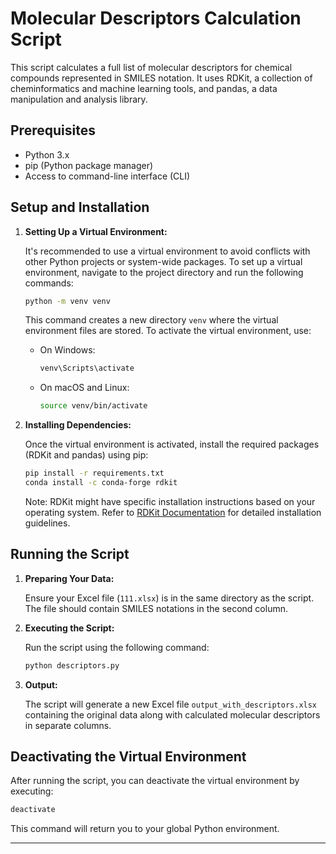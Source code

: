 
# Molecular Descriptors Calculation Script

This script calculates a full list of molecular descriptors for chemical compounds represented in SMILES notation. It uses RDKit, a collection of cheminformatics and machine learning tools, and pandas, a data manipulation and analysis library.

## Prerequisites

- Python 3.x
- pip (Python package manager)
- Access to command-line interface (CLI)

## Setup and Installation

1. **Setting Up a Virtual Environment:**

   It's recommended to use a virtual environment to avoid conflicts with other Python projects or system-wide packages. To set up a virtual environment, navigate to the project directory and run the following commands:

   ```sh
   python -m venv venv
   ```

   This command creates a new directory `venv` where the virtual environment files are stored. To activate the virtual environment, use:

   - On Windows:

     ```sh
     venv\Scripts\activate
     ```

   - On macOS and Linux:

     ```sh
     source venv/bin/activate
     ```

2. **Installing Dependencies:**

   Once the virtual environment is activated, install the required packages (RDKit and pandas) using pip:

   ```sh
   pip install -r requirements.txt
   conda install -c conda-forge rdkit
   ```

   Note: RDKit might have specific installation instructions based on your operating system. Refer to [RDKit Documentation](https://www.rdkit.org/docs/Install.html) for detailed installation guidelines.

## Running the Script

1. **Preparing Your Data:**

   Ensure your Excel file (`111.xlsx`) is in the same directory as the script. The file should contain SMILES notations in the second column.

2. **Executing the Script:**

   Run the script using the following command:

   ```sh
   python descriptors.py
   ```

3. **Output:**

   The script will generate a new Excel file `output_with_descriptors.xlsx` containing the original data along with calculated molecular descriptors in separate columns.

## Deactivating the Virtual Environment

After running the script, you can deactivate the virtual environment by executing:

```sh
deactivate
```

This command will return you to your global Python environment.

---
